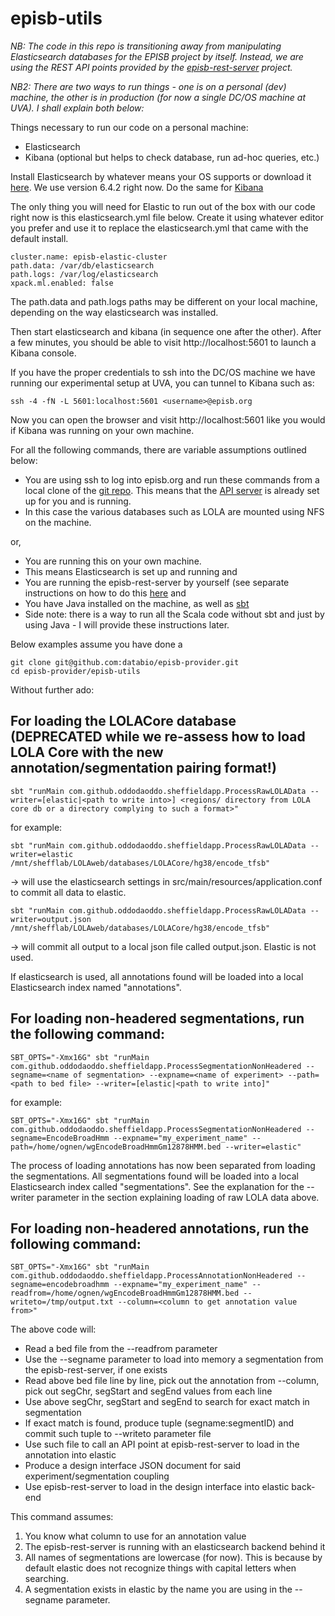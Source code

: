 # episb-utils

*NB: The code in this repo is transitioning away from manipulating Elasticsearch databases for the EPISB project by itself. Instead, we are using the REST API points provided by the [episb-rest-server](https://github.com/databio/episb-provider/tree/master/episb-rest-server) project.*

*NB2: There are two ways to run things - one is on a personal (dev) machine, the other is in production (for now a single DC/OS machine at UVA). I shall explain both below:*

Things necessary to run our code on a personal machine:
<ul>
<li>Elasticsearch</li>
<li>Kibana (optional but helps to check database, run ad-hoc queries, etc.)</li>
</ul>

Install Elasticsearch by whatever means your OS supports or download it [here](https://www.elastic.co/downloads/past-releases/elasticsearch-6-4-2). We use version 6.4.2 right now. Do the same for [Kibana](https://www.elastic.co/downloads/past-releases/kibana-6-4-2)

The only thing you will need for Elastic to run out of the box with our code right now is this elasticsearch.yml file below. Create it using whatever editor you prefer and use it to replace the elasticsearch.yml that came with the default install. 

```
cluster.name: episb-elastic-cluster
path.data: /var/db/elasticsearch
path.logs: /var/log/elasticsearch
xpack.ml.enabled: false
```

The path.data and path.logs paths may be different on your local machine, depending on the way elasticsearch was installed.

Then start elasticsearch and kibana (in sequence one after the other). After a few minutes, you should be able to visit http://localhost:5601 to launch a Kibana console.

If you have the proper credentials to ssh into the DC/OS machine we have running our experimental setup at UVA, you can tunnel to Kibana such as:

```
ssh -4 -fN -L 5601:localhost:5601 <username>@episb.org
```

Now you can open the browser and visit http://localhost:5601 like you would if Kibana was running on your own machine.

For all the following commands, there are variable assumptions outlined below:

* You are using ssh to log into episb.org and run these commands from a local clone of the [git repo](https://github.com/databio/episb-provider). This means that the [API server](https://github.com/databio/episb-provider/tree/master/episb-rest-server) is already set up for you and is running.
* In this case the various databases such as LOLA are mounted using NFS on the machine.

or,

* You are running this on your own machine.
* This means Elasticsearch is set up and running and
* You are running the episb-rest-server by yourself (see separate instructions on how to do this [here](https://github.com/databio/episb-provider/tree/master/episb-rest-server) and
* You have Java installed on the machine, as well as [sbt](https://www.scala-sbt.org/)
* Side note: there is a way to run all the Scala code without sbt and just by using Java - I will provide these instructions later.

Below examples assume you have done a

```
git clone git@github.com:databio/episb-provider.git
cd episb-provider/episb-utils
```

Without further ado:

## For loading the LOLACore database (DEPRECATED while we re-assess how to load LOLA Core with the new annotation/segmentation pairing format!)

``
sbt "runMain com.github.oddodaoddo.sheffieldapp.ProcessRawLOLAData --writer=[elastic|<path to write into>] <regions/ directory from LOLA core db or a directory complying to such a format>"
``

for example:

``
sbt "runMain com.github.oddodaoddo.sheffieldapp.ProcessRawLOLAData --writer=elastic /mnt/shefflab/LOLAweb/databases/LOLACore/hg38/encode_tfsb"
``

-> will use the elasticsearch settings in src/main/resources/application.conf to commit all data to elastic.

``
sbt "runMain com.github.oddodaoddo.sheffieldapp.ProcessRawLOLAData --writer=output.json /mnt/shefflab/LOLAweb/databases/LOLACore/hg38/encode_tfsb"
``

-> will commit all output to a local json file called output.json. Elastic is not used.

If elasticsearch is used, all annotations found will be loaded into a local Elasticsearch index named "annotations".

## For loading non-headered segmentations, run the following command:

``
SBT_OPTS="-Xmx16G" sbt "runMain com.github.oddodaoddo.sheffieldapp.ProcessSegmentationNonHeadered --segname=<name of segmentation> --expname=<name of experiment> --path=<path to bed file> --writer=[elastic|<path to write into]"
``

for example:

``
SBT_OPTS="-Xmx16G" sbt "runMain com.github.oddodaoddo.sheffieldapp.ProcessSegmentationNonHeadered --segname=EncodeBroadHmm --expname="my_experiment_name" --path=/home/ognen/wgEncodeBroadHmmGm12878HMM.bed --writer=elastic"
``

The process of loading annotations has now been separated from loading the segmentations. All segmentations found will be loaded into a local Elasticsearch index called "segmentations". See the explanation for the --writer parameter in the section explaining loading of raw LOLA data above.

## For loading non-headered annotations, run the following command:

``
SBT_OPTS="-Xmx16G" sbt "runMain com.github.oddodaoddo.sheffieldapp.ProcessAnnotationNonHeadered --segname=encodebroadhmm --expname="my_experiment_name" --readfrom=/home/ognen/wgEncodeBroadHmmGm12878HMM.bed --writeto=/tmp/output.txt --column=<column to get annotation value from>"
``

The above code will:

<ul>
<li>Read a bed file from the --readfrom parameter</li>
<li>Use the --segname parameter to load into memory a segmentation from the episb-rest-server, if one exists</li>
<li>Read above bed file line by line, pick out the annotation from --column, pick out segChr, segStart and segEnd values from each line</li>
<li>Use above segChr, segStart and segEnd to search for exact match in segmentation</li>
<li>If exact match is found, produce tuple (segname:segmentID) and commit such tuple to --writeto parameter file</li>
<li>Use such file to call an API point at episb-rest-server to load in the annotation into elastic</li>
<li>Produce a design interface JSON document for said experiment/segmentation coupling</li>
<li>Use episb-rest-server to load in the design interface into elastic back-end</li>
</ul>

This command assumes:

1. You know what column to use for an annotation value
2. The episb-rest-server is running with an elasticsearch backend behind it
3. All names of segmentations are lowercase (for now). This is because by default elastic does not recognize things with capital letters when searching.
4. A segmentation exists in elastic by the name you are using in the --segname parameter.
